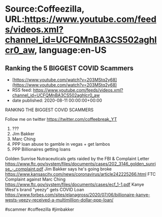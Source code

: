 # Source:Coffeezilla, URL:https://www.youtube.com/feeds/videos.xml?channel_id=UCFQMnBA3CS502aghlcr0_aw, language:en-US

## Ranking the 5 BIGGEST COVID Scammers
 - [https://www.youtube.com/watch?v=203MStq2y68](https://www.youtube.com/watch?v=203MStq2y68)
 - RSS feed: https://www.youtube.com/feeds/videos.xml?channel_id=UCFQMnBA3CS502aghlcr0_aw
 - date published: 2020-08-11 00:00:00+00:00

RANKING THE BIGGEST COVID SCAMMERS

Follow me on twitter
https://twitter.com/coffeebreak_YT

1. ???
2. Jim Bakker
3. Marc Ching
4. PPP loan abuse to gamble in vegas + get lambos
5. PPP Billionaires getting loans

Golden Sunrise Nutraceuticals gets raided by the FBI & Complaint Letter
https://www.ftc.gov/system/files/documents/cases/202_3146_golden_sunrise_-_complaint.pdf
Jim Bakker says he's going broke
https://www.kansascity.com/news/coronavirus/article242225266.html
FTC Complaint against Marc Ching
https://www.ftc.gov/system/files/documents/cases/ecf_1-1.pdf
Kanye West's brand "yeezy" gets COVID Loan
https://www.forbes.com/sites/elanagross/2020/07/06/billionaire-kanye-wests-yeezy-received-a-multimillion-dollar-ppp-loan/

#scammer #coffeezilla #jimbakker

